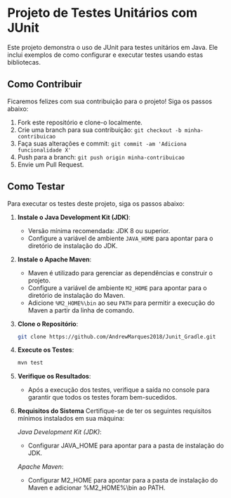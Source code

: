 # Projeto de Testes Unitários com JUnit

Este projeto demonstra o uso de JUnit para testes unitários em Java. Ele inclui exemplos de como configurar e executar testes usando estas bibliotecas.

## Como Contribuir

Ficaremos felizes com sua contribuição para o projeto! Siga os passos abaixo:

1. Fork este repositório e clone-o localmente.
2. Crie uma branch para sua contribuição: `git checkout -b minha-contribuicao`
3. Faça suas alterações e commit: `git commit -am 'Adiciona funcionalidade X'`
4. Push para a branch: `git push origin minha-contribuicao`
5. Envie um Pull Request.

## Como Testar

Para executar os testes deste projeto, siga os passos abaixo:

1. **Instale o Java Development Kit (JDK)**:
   - Versão mínima recomendada: JDK 8 ou superior.
   - Configure a variável de ambiente `JAVA_HOME` para apontar para o diretório de instalação do JDK.

2. **Instale o Apache Maven**:
   - Maven é utilizado para gerenciar as dependências e construir o projeto.
   - Configure a variável de ambiente `M2_HOME` para apontar para o diretório de instalação do Maven.
   - Adicione `%M2_HOME%\bin` ao seu `PATH` para permitir a execução do Maven a partir da linha de comando.

3. **Clone o Repositório**:
   ```bash
   git clone https://github.com/AndrewMarques2018/Junit_Gradle.git

4. **Execute os Testes**:
   ```bash
   mvn test
   
5. **Verifique os Resultados**:

   - Após a execução dos testes, verifique a saída no console para garantir que todos os testes foram bem-sucedidos.

6. **Requisitos do Sistema**
   Certifique-se de ter os seguintes requisitos mínimos instalados em sua máquina:

   *Java Development Kit (JDK)*:  
   - Configurar JAVA_HOME para apontar para a pasta de instalação do JDK.
       
   *Apache Maven*:  
   - Configurar M2_HOME para apontar para a pasta de instalação do Maven e adicionar %M2_HOME%\bin ao PATH.  
